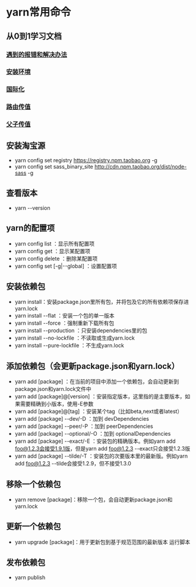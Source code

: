 # yarn常用命令

## 从0到1学习文档
### [遇到的报错和解决办法](./readme/遇到的报错和解决办法)
### [安装环境](./readme/安装环境)
### [国际化](./readme/国际化)
### [路由传值](./readme/路由传值)
### [父子传值](./readme/父子传值)

## 安装淘宝源
- yarn config set registry https://registry.npm.taobao.org -g
- yarn config set sass_binary_site http://cdn.npm.taobao.org/dist/node-sass -g 

## 查看版本
- yarn --version

## yarn的配置项
- yarn config list ：显示所有配置项
- yarn config get ：显示某配置项
- yarn config delete ：删除某配置项
- yarn config set [-g|--global] ：设置配置项

## 安装依赖包
- yarn install：安装package.json里所有包，并将包及它的所有依赖项保存进yarn.lock
- yarn install --flat ：安装一个包的单一版本
- yarn install --force ：强制重新下载所有包
- yarn install --production ：只安装dependencies里的包
- yarn install --no-lockfile ：不读取或生成yarn.lock
- yarn install --pure-lockfile ：不生成yarn.lock

## 添加依赖包（会更新package.json和yarn.lock）
- yarn add [package] ：在当前的项目中添加一个依赖包，会自动更新到package.json和yarn.lock文件中
- yarn add [package]@[version] ：安装指定版本，这里指的是主要版本，如果需要精确到小版本，使用-E参数
- yarn add [package]@[tag] ：安装某个tag（比如beta,next或者latest）
- yarn add [package] --dev/-D ：加到 devDependencies
- yarn add [package] --peer/-P ：加到 peerDependencies
- yarn add [package] --optional/-O ：加到 optionalDependencies
- yarn add [package] --exact/-E ：安装包的精确版本。例如yarn add foo@1.2.3会接受1.9.1版，但是yarn add foo@1.2.3 --exact只会接受1.2.3版
- yarn add [package] --tilde/-T ：安装包的次要版本里的最新版。例如yarn add foo@1.2.3 --tilde会接受1.2.9，但不接受1.3.0

## 移除一个依赖包
- yarn remove [package]：移除一个包，会自动更新package.json和yarn.lock

## 更新一个依赖包
- yarn upgrade [package]：用于更新包到基于规范范围的最新版本
运行脚本

## 发布依赖包
- yarn publish
